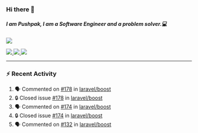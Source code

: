 ### Hi there 👋

##### I am Pushpak, I am a Software Engineer and a problem solver.💻

<a href='https://twitter.com/pushpak1300'><a href="https://pushpak1300.me/" target="_blank">
  <img src="https://img.shields.io/badge/website-%23E34F26.svg?&style=for-the-badge" />
</a> 
 
 <a href="https://twitter.com/pushpak1300" target="_blank">
  <img src="https://img.shields.io/badge/twitter-%231DA1F2.svg?&style=for-the-badge&logo=twitter&logoColor=white" />
</a> 

<a href="https://www.linkedin.com/in/pushpak-c-286b17b1/" target="_blank">
  <img src="https://img.shields.io/badge/linkedin-%230077B5.svg?&style=for-the-badge&logo=linkedin&logoColor=white" />
</a> 

<a href="https://dev.to/pushpak1300/" target="_blank">
  <img src="http://img.shields.io/badge/dev.to-gray?style=for-the-badge&logo=dev.to&?logoColor=white?logoWidth=100?label=" />
</a> 


</p>

---

### ⚡ Recent Activity

<!--START_SECTION:activity-->
1. 🗣 Commented on [#178](https://github.com/laravel/boost/issues/178#issuecomment-3207264355) in [laravel/boost](https://github.com/laravel/boost)
2. 🔒 Closed issue [#178](https://github.com/laravel/boost/issues/178) in [laravel/boost](https://github.com/laravel/boost)
3. 🗣 Commented on [#174](https://github.com/laravel/boost/issues/174#issuecomment-3207201514) in [laravel/boost](https://github.com/laravel/boost)
4. 🔒 Closed issue [#174](https://github.com/laravel/boost/issues/174) in [laravel/boost](https://github.com/laravel/boost)
5. 🗣 Commented on [#132](https://github.com/laravel/boost/issues/132#issuecomment-3207168331) in [laravel/boost](https://github.com/laravel/boost)
<!--END_SECTION:activity-->
